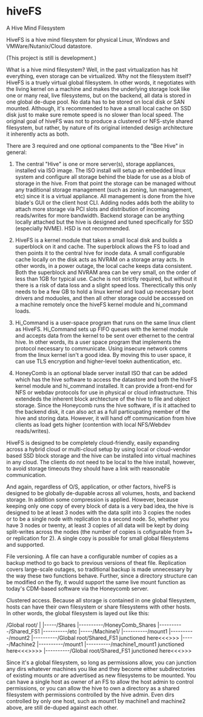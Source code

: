 # hiveFS
A Hive Mind Filesystem

HiveFS is a hive mind filesystem for physical Linux, Windows and VMWare/Nutanix/Cloud datastore.

(This project is still is development.)

What is a hive mind filesystem? Well, in the past virtualization has hit everything, even storage
can be virtualized. Why not the filesystem itself? HiveFS is a truely virtual global filesystem.
In other words, it negotiates with the living kernel on a machine and makes the underlying storage
look like one or many real, live filesystems, but on the backend, all data is stored in one global
de-dupe pool. No data has to be stored on local disk or SAN mounted. Although, it's recommended to 
have a small local cache on SSD disk just to make sure remote speed is no slower than local speed.
The original goal of hiveFS was not to produce a clustered or NFS-style shared filesystem, but
rather, by nature of its original intended design architecture it inherently acts as both. 

There are 3 required and one optional companents to the "Bee Hive" in general:
1. The central "Hive" is one or more server(s), storage appliances, installed via ISO image. 
   The ISO install will setup an embedded linux system and configure all storage behind the blade
   for use as a blob of storage in the hive. From that point the storage can be managed without
   any traditional storage management (such as zoning, lun management, etc) since it is a
   virtual appliance. All management is done from the hive blade's GUI or the client host CLI.
   Adding nodes adds both the ability to attach more storage via PCI slots and distribution of
   incoming reads/writes for more bandwidth. Backend storage can be anything locally attached but
   the hive is designed and tuned specifically for SSD (especially NVME). HSD is not recommended.

2. HiveFS is a kernel module that takes a small local disk and builds a superblock on it and cache.
   The superblock allows the FS to load and then points it to the central hive for inode data. A small 
   configurable cache locally on the disk acts as NVRAM on a storage array acts. In other words, in 
   a power outage, the local cache keeps data consistent. Both the superblock and NVRAM area can be 
   very small, on the order of less than 1GB for typical use. Cache is not strictly required, but
   without it there is a risk of data loss and a slight speed loss. Therectically this only needs to
   be a few GB to hold a linux kernel and load up necessary boot drivers and moduoles, and then all
   other storage could be accessed on a machine remotely once the hiveFS kernel module and hi_command
   loads.

3. Hi_Command is a user-space program that runs on the same linux client as HiveFS. Hi_Command sets 
   up FIFO queues with the kernel module and accepts data from the kernel to be sent over ethernet to 
   the central hive. In other words, its a user space program that implements the protocol necessary 
   to communicate. Using insecure network comms from the linux kernel isn't a good idea. By moving this
   to user space, it can use TLS encryption and higher-level toekn authentication, etc.

4. HoneyComb is an optional blade server install ISO that can be added which has the hive software to
   access the datastore and both the hiveFS kernel module and hi_command installed. It can provide a 
   front-end for NFS or webdav protocols for use in physical or cloud infrastructure. This extendeds 
   the inherent block archtecture of the hive to file and object storage. Since the Honeycomb runs the 
   hive software, if is it attached to the backend disk, it can also act as a full particupating member 
   of the hive and storing data. However, it will hand off communication from hive clients as load gets
   higher (contention with local NFS/Webdev reads/writes).



HiveFS is designed to be completely cloud-friendly, easily expanding across a hybrid cloud or multi-cloud 
setup by using local or cloud-vendor based SSD block storage and the hive can be installed into virtual 
machines in any cloud. The clients do not need to be local to the hive install, however, to avoid storage 
timeouts they should have a link with reasonable communication.

And again, regardless of O/S, application, or other factors, hiveFS is designed to be globally de-dupable 
across all volumes, hosts, and backend storage. In addition some compression is applied. However, because 
keeping only one copy of every block of data is a very bad idea, the hive is designed to be at least 3 nodes 
with the data split into 3 copies the nodes or to be a single node with replication to a second node. So, 
whether you have 3 nodes or twenty, at least 3 copies of all data will be kept by doing split-writes across 
the nodes (the number of copies is cofigurable from 3+ or replication for 2). A single copy is possible for 
small global filesystems and supported.

File versioning. A file can have a configurable number of copies as a backup method to go back to previous 
versions of theat file. Replication covers large-scale outages, so traditional backup is made unnecessary by 
the way these two functions behave. Further, since a directory structure can be modified on the fly, it would 
support the same live mount function as today's CDM-based software via the Honeycomb server.

Clustered access. Because all storage is contained in one global filesystem, hosts can have their own filesystem 
or share filesystems with other hosts. In other words, the global filesystem is layed out like this:

/Global root/
    |
    |-----/Shares
    |----------/HoneyComb_Shares
    |----------/Shared_FS1
    |----------/etc
    |-----/Machine1/
    |----------/mount1
    |----------/mount2
    |----------/Global root/Shared_FS1 junctioned here<<<>>>
    |-----/Machine2
    |----------/mount1
    |----------/machine1_mount1 junctioned here<<<>>>>
    |----------/Global root/Shared_FS1 junctioned here<<<>>>

Since it's a global filesystem, so long as permissions allow, you can junction any dirs whatever machines you 
like and they become either subdirectories of existing mounts or are advertised as new filesystems to be mounted. 
You can have a single host as owner of an FS to allow the host admin to control permissions, or you can allow the 
hive to own a directory as a shared filesystem with permissions controlled by the hive admin. Even dirs controlled
by only one host, such as mount1 by machine1 and machine2 above, are still de-duped against each other.
